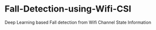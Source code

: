 # Fall-Detection-using-Wifi-CSI
Deep Learning based Fall detection from Wifi Channel State Information
